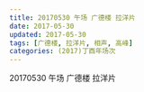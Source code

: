 ```yaml
---
title: 20170530 午场 广德楼 拉洋片
date: 2017-05-30
updated: 2017-05-30
tags: [广德楼, 拉洋片, 相声, 高峰] 
categories: (2017)丁酉年场次 
---
```

20170530 午场 广德楼 拉洋片